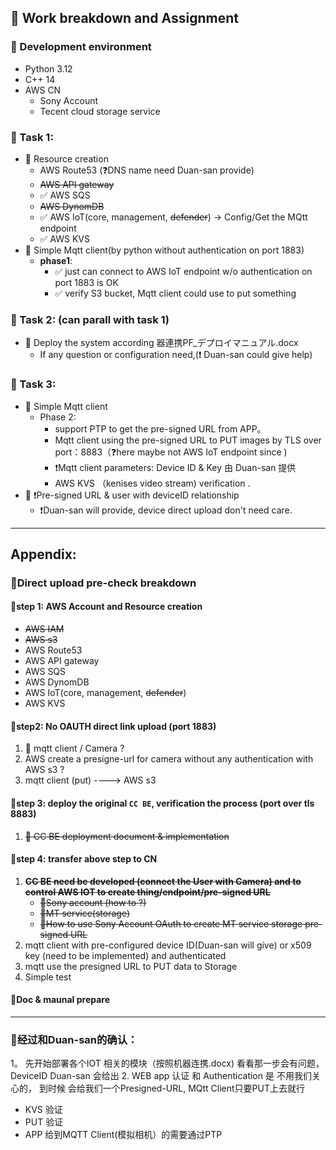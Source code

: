 ## 🎥 Work breakdown and Assignment

### 🧩 Development environment
- Python 3.12
- C++ 14
- AWS CN
  - Sony Account
  - Tecent cloud storage service

### 📌 Task 1:
- 🔀 Resource creation 
  - AWS Route53 (❓DNS name need Duan-san provide)
  - ~~AWS API gateway~~
  - ✅ AWS SQS 
  - ~~AWS DynomDB~~
  - ✅ AWS IoT(core, management, ~~defender~~) -> Config/Get the MQtt endpoint  
  - ✅ AWS KVS
- 🔀 Simple Mqtt client(by python without authentication on port 1883)
  - **phase1**: 
    - ✅ just can connect to AWS IoT endpoint w/o authentication on port 1883 is OK
    - ✅ verify S3 bucket, Mqtt client could use to put something

### 📌 Task 2: (can parall with task 1)
- 🔀 Deploy the system according 器連携PF_デプロイマニュアル.docx
  - If any question or configuration need,(❗ Duan-san could give help)

### 📌 Task 3:
- 🔀 Simple Mqtt client
  - Phase 2: 
    - support PTP to get the pre-signed URL from APP。 
    - Mqtt client using the pre-signed URL to PUT images by TLS over port：8883（❓here maybe not AWS IoT endpoint since )
    - ❗Mqtt client parameters: Device ID & Key 由 Duan-san 提供
    - AWS KVS （kenises video stream) verification .
- 🔀 ❗Pre-signed URL & user with deviceID relationship 
  - ❗Duan-san will provide, device direct upload don't need care.
 
---

## Appendix:

### 🎥Direct upload pre-check breakdown 

#### 🔀step 1: AWS Account and Resource creation
- ~~AWS IAM~~ 
- ~~AWS s3~~
- AWS Route53
- AWS API gateway
- AWS SQS
- AWS DynomDB
- AWS IoT(core, management, ~~defender~~) 
- AWS KVS

#### 🔀step2: No OAUTH direct link upload (port 1883)
1. 📛 mqtt client / Camera ? 
2. AWS create a presigne-url for camera without any authentication with AWS s3 ?
3. mqtt client (put) ----> AWS s3


#### 🔀step 3: deploy the original `CC BE`, verification the process (port over tls 8883)
1. ~~📛 CC BE deployment document & implementation~~  

#### 🔀step 4: transfer above step to CN 
1. ~~**CC BE need be developed (connect the User with Camera) and to control AWS IOT to create thing/endpoint/pre-signed URL**~~
   - ~~📛Sony account (how to ?)~~ 
   - ~~📛MT service(storage)~~ 
   - ~~📛How to use Sony Account OAuth to create MT service storage pre-signed URL~~
2. mqtt client with pre-configured device ID(Duan-san will give)  or x509 key (need to be implemented) and authenticated
3. mqtt use the presigned URL to PUT data to Storage 
4. Simple test

#### 🔀Doc & maunal prepare

---

### 📌经过和Duan-san的确认：
1。 先开始部署各个IOT 相关的模块（按照机器连携.docx) 看看那一步会有问题， DeviceID Duan-san 会给出
2. WEB app 认证 和 Authentication 是 不用我们关心的， 到时候 会给我们一个Presigned-URL, MQtt Client只要PUT上去就行
   - KVS 验证
   - PUT 验证
   - APP 给到MQTT Client(模拟相机）的需要通过PTP 

